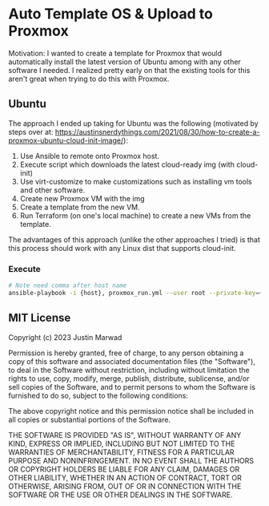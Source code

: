 # Auto Template OS & Upload to Proxmox

Motivation: I wanted to create a template for Proxmox that would automatically install the latest version of Ubuntu among with any other software I needed. I realized pretty early on that the existing tools for this aren't great when trying to do this with Proxmox. 

## Ubuntu 

The approach I ended up taking for Ubuntu was the following (motivated by steps over at: https://austinsnerdythings.com/2021/08/30/how-to-create-a-proxmox-ubuntu-cloud-init-image/): 

1. Use Ansible to remote onto Proxmox host. 
2. Execute script which downloads the latest cloud-ready img (with cloud-init)
3. Use virt-customize to make customizations such as installing vm tools and other software. 
4. Create new Proxmox VM with the img 
5. Create a template from the new VM.
6. Run Terraform (on one's local machine) to create a new VMs from the template.  


The advantages of this approach (unlike the other approaches I tried) is that this process should work with any Linux dist that supports cloud-init. 

### Execute  

```bash
# Note need comma after host name
ansible-playbook -i {host}, proxmox_run.yml --user root --private-key=~/.ssh/id_rsa
```

## MIT License

Copyright (c) 2023 Justin Marwad 

Permission is hereby granted, free of charge, to any person obtaining a copy of this software and associated documentation files (the "Software"), to deal in the Software without restriction, including without limitation the rights to use, copy, modify, merge, publish, distribute, sublicense, and/or sell copies of the Software, and to permit persons to whom the Software is furnished to do so, subject to the following conditions:

The above copyright notice and this permission notice shall be included in all copies or substantial portions of the Software.

THE SOFTWARE IS PROVIDED "AS IS", WITHOUT WARRANTY OF ANY KIND, EXPRESS OR IMPLIED, INCLUDING BUT NOT LIMITED TO THE WARRANTIES OF MERCHANTABILITY, FITNESS FOR A PARTICULAR PURPOSE AND NONINFRINGEMENT. IN NO EVENT SHALL THE AUTHORS OR COPYRIGHT HOLDERS BE LIABLE FOR ANY CLAIM, DAMAGES OR OTHER LIABILITY, WHETHER IN AN ACTION OF CONTRACT, TORT OR OTHERWISE, ARISING FROM, OUT OF OR IN CONNECTION WITH THE SOFTWARE OR THE USE OR OTHER DEALINGS IN THE SOFTWARE.
